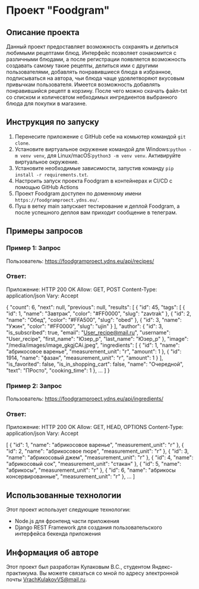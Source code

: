 # Проект "Foodgram"

## Описание проекта
Данный проект предоставляет возможность сохранять и делиться любимыми рецептами блюд. Интерфейс позволяет ознакомится с различными блюдами, а после регистрации появляется возможность создавать самому такие рецепты, делиться ими с другими пользователями, добавлять понравившиеся блюда в избранное, подписываться на автора, чьи блюда чаще удовлетворяют вкусовым привычкам пользователя. Имеется возможность добавлять понравившийся рецепт в корзину. После чего можно скачать файл-txt со списком и количесвтом небходимых ингредиентов выбранного блюда для покупки в магазине.

## Инструкция по запуску
1. Перенесите приложение с GitHub себе на комьютер командой `git clone`.
2. Установите виртуальное окружение командой для Windows:`python -m venv venv`, для Linux/macOS:`python3 -m venv venv`. Активируйте виртуальное окружение.
3. Установите необходимые зависимости, запустив команду `pip install -r requirements.txt`.
4. Настроить запуск проекта Foodgram в контейнерах и CI/CD с помощью GitHub Actions
5. Проект Foodgram доступен по доменному имени 
`https://foodgramproect.ydns.eu/`.
6. Пуш в ветку main запускает тестирование и деплой Foodgram, а после успешного деплоя вам приходит сообщение в телеграм.

## Примеры запросов
### Пример 1: Запрос
Пользователь: https://foodgramproect.ydns.eu/api/recipes/

### Ответ:
Приложение:
HTTP 200 OK
Allow: GET, POST
Content-Type: application/json
Vary: Accept

{
    "count": 6,
    "next": null,
    "previous": null,
    "results": [
        {
            "id": 45,
            "tags": [
                {
                    "id": 1,
                    "name": "Завтрак",
                    "color": "#FF0000",
                    "slug": "zavtrak"
                },
                {
                    "id": 2,
                    "name": "Обед",
                    "color": "#FFA500",
                    "slug": "obed"
                },
                {
                    "id": 3,
                    "name": "Ужин",
                    "color": "#FF0000",
                    "slug": "ujin"
                }
            ],
            "author": {
                "id": 3,
                "is_subscribed": true,
                "email": "User_recipe@mail.ru",
                "username": "User_recipe",
                "first_name": "Юзер_р",
                "last_name": "Юзер_р"
            },
            "image": "/media/images/image_gkgjCAi.jpeg",
            "ingredients": [
                {
                    "id": 1,
                    "name": "абрикосовое варенье",
                    "measurement_unit": "г",
                    "amount": 1
                },
                {
                    "id": 1914,
                    "name": "фазан",
                    "measurement_unit": "г",
                    "amount": 1
                }
            ],
            "is_favorited": false,
            "is_in_shopping_cart": false,
            "name": "Очередной",
            "text": "ПРосто",
            "cooking_time": 1
        },
    ...
    ]
}


### Пример 2: Запрос
Пользователь: https://foodgramproect.ydns.eu/api/ingredients/


### Ответ:
Приложение:
HTTP 200 OK
Allow: GET, HEAD, OPTIONS
Content-Type: application/json
Vary: Accept

[
    {
        "id": 1,
        "name": "абрикосовое варенье",
        "measurement_unit": "г"
    },
    {
        "id": 2,
        "name": "абрикосовое пюре",
        "measurement_unit": "г"
    },
    {
        "id": 3,
        "name": "абрикосовый джем",
        "measurement_unit": "г"
    },
    {
        "id": 4,
        "name": "абрикосовый сок",
        "measurement_unit": "стакан"
    },
    {
        "id": 5,
        "name": "абрикосы",
        "measurement_unit": "г"
    },
    {
        "id": 6,
        "name": "абрикосы консервированные",
        "measurement_unit": "г"
    },
...
]


## Использованные технологии
Этот проект использует следующие технологии:
- Node.js для фронтенд части приложения
- Django REST Framework для создания пользовательского интерфейса бекенда приложения

## Информация об авторе
Этот проект был разработан Кулаковым В.С., студентом Яндекс-практикума. Вы можете связаться со мной по адресу электронной почты VrachKulakovVS@mail.ru.

